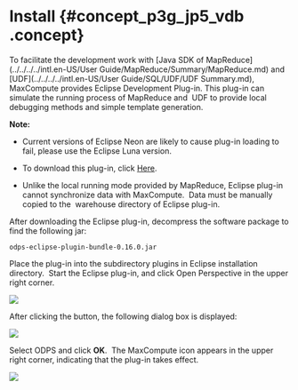 # Install {#concept_p3g_jp5_vdb .concept}

To facilitate the development work with [Java SDK of MapReduce](../../../../intl.en-US/User Guide/MapReduce/Summary/MapReduce.md) and [UDF](../../../../intl.en-US/User Guide/SQL/UDF/UDF Summary.md), MaxCompute provides Eclipse Development Plug-in. This plug-in can simulate the running process of MapReduce and  UDF to provide local debugging methods and simple template generation.

**Note:** 

-   Current versions of Eclipse Neon are likely to cause plug-in loading to fail, please use the Eclipse Luna version.

-   To download this plug-in, click [Here](https://docs-aliyun.cn-hangzhou.oss.aliyun-inc.com/cn/odps/0.0.90/assets/download/odps-eclipse-plugin-bundle-0.16.0.zip).

-   Unlike the local running mode provided by MapReduce, Eclipse plug-in cannot synchronize data with MaxCompute.  Data must be manually copied to the  warehouse directory of Eclipse plug-in.


After downloading the Eclipse plug-in, decompress the software package to find the following jar:

```
odps-eclipse-plugin-bundle-0.16.0.jar
```

Place the plug-in into the subdirectory plugins in Eclipse installation directory.  Start the Eclipse plug-in, and click Open Perspective in the upper right corner.

![](http://static-aliyun-doc.oss-cn-hangzhou.aliyuncs.com/assets/img/12150/2933_en-US.png)

After clicking the button, the following dialog box is displayed:

![](http://static-aliyun-doc.oss-cn-hangzhou.aliyuncs.com/assets/img/12150/2934_en-US.png)

Select ODPS and click **OK**.  The MaxCompute icon appears in the upper right corner, indicating that the plug-in takes effect.

![](http://static-aliyun-doc.oss-cn-hangzhou.aliyuncs.com/assets/img/12150/2935_en-US.png)

